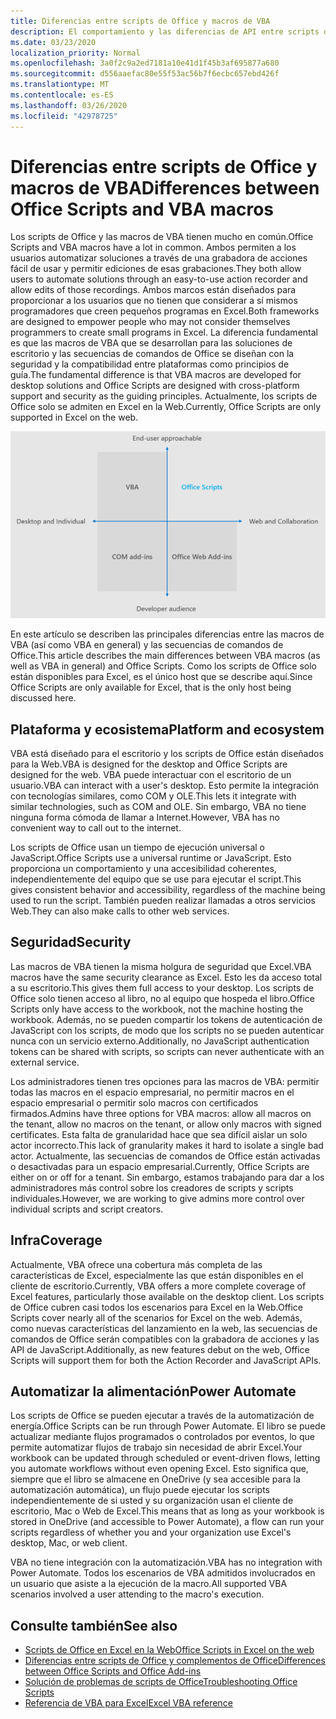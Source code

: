 ```yaml
---
title: Diferencias entre scripts de Office y macros de VBA
description: El comportamiento y las diferencias de API entre scripts de Office y macros de VBA de Excel.
ms.date: 03/23/2020
localization_priority: Normal
ms.openlocfilehash: 3a0f2c9a2ed7181a10e41d1f45b3af695877a680
ms.sourcegitcommit: d556aaefac80e55f53ac56b7f6ecbc657ebd426f
ms.translationtype: MT
ms.contentlocale: es-ES
ms.lasthandoff: 03/26/2020
ms.locfileid: "42978725"
---
```

# <a name="differences-between-office-scripts-and-vba-macros"></a><span data-ttu-id="5fd54-103">Diferencias entre scripts de Office y macros de VBA</span><span class="sxs-lookup"><span data-stu-id="5fd54-103">Differences between Office Scripts and VBA macros</span></span>

<span data-ttu-id="5fd54-104">Los scripts de Office y las macros de VBA tienen mucho en común.</span><span class="sxs-lookup"><span data-stu-id="5fd54-104">Office Scripts and VBA macros have a lot in common.</span></span> <span data-ttu-id="5fd54-105">Ambos permiten a los usuarios automatizar soluciones a través de una grabadora de acciones fácil de usar y permitir ediciones de esas grabaciones.</span><span class="sxs-lookup"><span data-stu-id="5fd54-105">They both allow users to automate solutions through an easy-to-use action recorder and allow edits of those recordings.</span></span> <span data-ttu-id="5fd54-106">Ambos marcos están diseñados para proporcionar a los usuarios que no tienen que considerar a sí mismos programadores que creen pequeños programas en Excel.</span><span class="sxs-lookup"><span data-stu-id="5fd54-106">Both frameworks are designed to empower people who may not consider themselves programmers to create small programs in Excel.</span></span>
<span data-ttu-id="5fd54-107">La diferencia fundamental es que las macros de VBA que se desarrollan para las soluciones de escritorio y las secuencias de comandos de Office se diseñan con la seguridad y la compatibilidad entre plataformas como principios de guía.</span><span class="sxs-lookup"><span data-stu-id="5fd54-107">The fundamental difference is that VBA macros are developed for desktop solutions and Office Scripts are designed with cross-platform support and security as the guiding principles.</span></span> <span data-ttu-id="5fd54-108">Actualmente, los scripts de Office solo se admiten en Excel en la Web.</span><span class="sxs-lookup"><span data-stu-id="5fd54-108">Currently, Office Scripts are only supported in Excel on the web.</span></span>

![Un diagrama de cuatro fases que muestra las áreas de atención para diferentes soluciones de extensibilidad de Office.](../images/office-programmability-diagram.png)

<span data-ttu-id="5fd54-111">En este artículo se describen las principales diferencias entre las macros de VBA (así como VBA en general) y las secuencias de comandos de Office.</span><span class="sxs-lookup"><span data-stu-id="5fd54-111">This article describes the main differences between VBA macros (as well as VBA in general) and Office Scripts.</span></span> <span data-ttu-id="5fd54-112">Como los scripts de Office solo están disponibles para Excel, es el único host que se describe aquí.</span><span class="sxs-lookup"><span data-stu-id="5fd54-112">Since Office Scripts are only available for Excel, that is the only host being discussed here.</span></span>

## <a name="platform-and-ecosystem"></a><span data-ttu-id="5fd54-113">Plataforma y ecosistema</span><span class="sxs-lookup"><span data-stu-id="5fd54-113">Platform and ecosystem</span></span>

<span data-ttu-id="5fd54-114">VBA está diseñado para el escritorio y los scripts de Office están diseñados para la Web.</span><span class="sxs-lookup"><span data-stu-id="5fd54-114">VBA is designed for the desktop and Office Scripts are designed for the web.</span></span> <span data-ttu-id="5fd54-115">VBA puede interactuar con el escritorio de un usuario.</span><span class="sxs-lookup"><span data-stu-id="5fd54-115">VBA can interact with a user's desktop.</span></span> <span data-ttu-id="5fd54-116">Esto permite la integración con tecnologías similares, como COM y OLE.</span><span class="sxs-lookup"><span data-stu-id="5fd54-116">This lets it integrate with similar technologies, such as COM and OLE.</span></span> <span data-ttu-id="5fd54-117">Sin embargo, VBA no tiene ninguna forma cómoda de llamar a Internet.</span><span class="sxs-lookup"><span data-stu-id="5fd54-117">However, VBA has no convenient way to call out to the internet.</span></span>

<span data-ttu-id="5fd54-118">Los scripts de Office usan un tiempo de ejecución universal o JavaScript.</span><span class="sxs-lookup"><span data-stu-id="5fd54-118">Office Scripts use a universal runtime or JavaScript.</span></span> <span data-ttu-id="5fd54-119">Esto proporciona un comportamiento y una accesibilidad coherentes, independientemente del equipo que se use para ejecutar el script.</span><span class="sxs-lookup"><span data-stu-id="5fd54-119">This gives consistent behavior and accessibility, regardless of the machine being used to run the script.</span></span> <span data-ttu-id="5fd54-120">También pueden realizar llamadas a otros servicios Web.</span><span class="sxs-lookup"><span data-stu-id="5fd54-120">They can also make calls to other web services.</span></span>

## <a name="security"></a><span data-ttu-id="5fd54-121">Seguridad</span><span class="sxs-lookup"><span data-stu-id="5fd54-121">Security</span></span>

<span data-ttu-id="5fd54-122">Las macros de VBA tienen la misma holgura de seguridad que Excel.</span><span class="sxs-lookup"><span data-stu-id="5fd54-122">VBA macros have the same security clearance as Excel.</span></span> <span data-ttu-id="5fd54-123">Esto les da acceso total a su escritorio.</span><span class="sxs-lookup"><span data-stu-id="5fd54-123">This gives them full access to your desktop.</span></span> <span data-ttu-id="5fd54-124">Los scripts de Office solo tienen acceso al libro, no al equipo que hospeda el libro.</span><span class="sxs-lookup"><span data-stu-id="5fd54-124">Office Scripts only have access to the workbook, not the machine hosting the workbook.</span></span> <span data-ttu-id="5fd54-125">Además, no se pueden compartir los tokens de autenticación de JavaScript con los scripts, de modo que los scripts no se pueden autenticar nunca con un servicio externo.</span><span class="sxs-lookup"><span data-stu-id="5fd54-125">Additionally, no JavaScript authentication tokens can be shared with scripts, so scripts can never authenticate with an external service.</span></span>

<span data-ttu-id="5fd54-126">Los administradores tienen tres opciones para las macros de VBA: permitir todas las macros en el espacio empresarial, no permitir macros en el espacio empresarial o permitir solo macros con certificados firmados.</span><span class="sxs-lookup"><span data-stu-id="5fd54-126">Admins have three options for VBA macros: allow all macros on the tenant, allow no macros on the tenant, or allow only macros with signed certificates.</span></span> <span data-ttu-id="5fd54-127">Esta falta de granularidad hace que sea difícil aislar un solo actor incorrecto.</span><span class="sxs-lookup"><span data-stu-id="5fd54-127">This lack of granularity makes it hard to isolate a single bad actor.</span></span> <span data-ttu-id="5fd54-128">Actualmente, las secuencias de comandos de Office están activadas o desactivadas para un espacio empresarial.</span><span class="sxs-lookup"><span data-stu-id="5fd54-128">Currently, Office Scripts are either on or off for a tenant.</span></span> <span data-ttu-id="5fd54-129">Sin embargo, estamos trabajando para dar a los administradores más control sobre los creadores de scripts y scripts individuales.</span><span class="sxs-lookup"><span data-stu-id="5fd54-129">However, we are working to give admins more control over individual scripts and script creators.</span></span>

## <a name="coverage"></a><span data-ttu-id="5fd54-130">Infra</span><span class="sxs-lookup"><span data-stu-id="5fd54-130">Coverage</span></span>

<span data-ttu-id="5fd54-131">Actualmente, VBA ofrece una cobertura más completa de las características de Excel, especialmente las que están disponibles en el cliente de escritorio.</span><span class="sxs-lookup"><span data-stu-id="5fd54-131">Currently, VBA offers a more complete coverage of Excel features, particularly those available on the desktop client.</span></span> <span data-ttu-id="5fd54-132">Los scripts de Office cubren casi todos los escenarios para Excel en la Web.</span><span class="sxs-lookup"><span data-stu-id="5fd54-132">Office Scripts cover nearly all of the scenarios for Excel on the web.</span></span> <span data-ttu-id="5fd54-133">Además, como nuevas características del lanzamiento en la web, las secuencias de comandos de Office serán compatibles con la grabadora de acciones y las API de JavaScript.</span><span class="sxs-lookup"><span data-stu-id="5fd54-133">Additionally, as new features debut on the web, Office Scripts will support them for both the Action Recorder and JavaScript APIs.</span></span>

## <a name="power-automate"></a><span data-ttu-id="5fd54-134">Automatizar la alimentación</span><span class="sxs-lookup"><span data-stu-id="5fd54-134">Power Automate</span></span>

<span data-ttu-id="5fd54-135">Los scripts de Office se pueden ejecutar a través de la automatización de energía.</span><span class="sxs-lookup"><span data-stu-id="5fd54-135">Office Scripts can be run through Power Automate.</span></span> <span data-ttu-id="5fd54-136">El libro se puede actualizar mediante flujos programados o controlados por eventos, lo que permite automatizar flujos de trabajo sin necesidad de abrir Excel.</span><span class="sxs-lookup"><span data-stu-id="5fd54-136">Your workbook can be updated through scheduled or event-driven flows, letting you automate workflows without even opening Excel.</span></span> <span data-ttu-id="5fd54-137">Esto significa que, siempre que el libro se almacene en OneDrive (y sea accesible para la automatización automática), un flujo puede ejecutar los scripts independientemente de si usted y su organización usan el cliente de escritorio, Mac o Web de Excel.</span><span class="sxs-lookup"><span data-stu-id="5fd54-137">This means that as long as your workbook is stored in OneDrive (and accessible to Power Automate), a flow can run your scripts regardless of whether you and your organization use Excel's desktop, Mac, or web client.</span></span>

<span data-ttu-id="5fd54-138">VBA no tiene integración con la automatización.</span><span class="sxs-lookup"><span data-stu-id="5fd54-138">VBA has no integration with Power Automate.</span></span> <span data-ttu-id="5fd54-139">Todos los escenarios de VBA admitidos involucrados en un usuario que asiste a la ejecución de la macro.</span><span class="sxs-lookup"><span data-stu-id="5fd54-139">All supported VBA scenarios involved a user attending to the macro's execution.</span></span>

## <a name="see-also"></a><span data-ttu-id="5fd54-140">Consulte también</span><span class="sxs-lookup"><span data-stu-id="5fd54-140">See also</span></span>

- [<span data-ttu-id="5fd54-141">Scripts de Office en Excel en la Web</span><span class="sxs-lookup"><span data-stu-id="5fd54-141">Office Scripts in Excel on the web</span></span>](../overview/excel.md)
- [<span data-ttu-id="5fd54-142">Diferencias entre scripts de Office y complementos de Office</span><span class="sxs-lookup"><span data-stu-id="5fd54-142">Differences between Office Scripts and Office Add-ins</span></span>](add-ins-differences.md)
- [<span data-ttu-id="5fd54-143">Solución de problemas de scripts de Office</span><span class="sxs-lookup"><span data-stu-id="5fd54-143">Troubleshooting Office Scripts</span></span>](../testing/troubleshooting.md)
- [<span data-ttu-id="5fd54-144">Referencia de VBA para Excel</span><span class="sxs-lookup"><span data-stu-id="5fd54-144">Excel VBA reference</span></span>](/office/vba/api/overview/excel)

